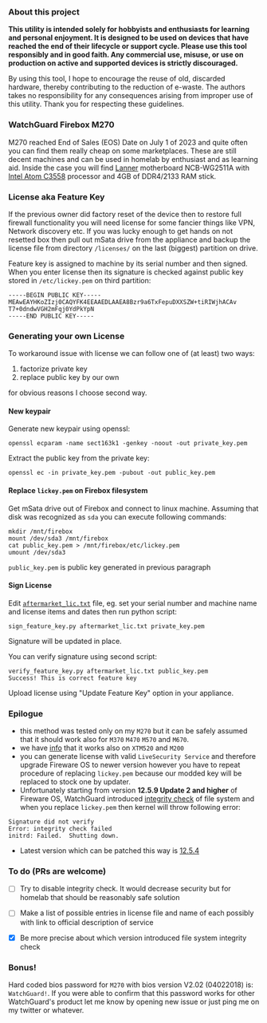 ### About this project
**This utility is intended solely for hobbyists and enthusiasts for learning and personal enjoyment. It is designed to be used on devices that have reached the end of their lifecycle or support cycle. Please use this tool responsibly and in good faith. Any commercial use, misuse, or use on production on active and supported devices is strictly discouraged.**

By using this tool, I hope to encourage the reuse of old, discarded hardware, thereby contributing to the reduction of e-waste. The authors takes no responsibility for any consequences arising from improper use of this utility. Thank you for respecting these guidelines.


### WatchGuard Firebox M270
M270 reached End of Sales (EOS) Date on July 1 of 2023 and quite often you can find them really cheap on some marketplaces. These are still decent machines and can be used in homelab by enthusiast and as learning aid. Inside the case you will find [Lanner](https://en.wikipedia.org/wiki/Lanner_Electronics) motherboard NCB-WG2511A with [Intel Atom C3558](https://www.intel.com/content/www/us/en/products/sku/97937/intel-atom-processor-c3558-8m-cache-up-to-2-20-ghz/specifications.html) processor and 4GB of DDR4/2133 RAM stick.

### License aka Feature Key
If the previous owner did factory reset of the device then to restore full firewall functionality you will need license for some fancier things like VPN, Network discovery etc. If you was lucky enough to get hands on not resetted box then pull out mSata drive from the appliance and backup the license file from directory `/licenses/` on the last (biggest) partition on drive. 

Feature key is assigned to machine by its serial number and then signed. When you enter license then its signature is checked against public key stored in `/etc/lickey.pem` on third partition:

```
-----BEGIN PUBLIC KEY-----
MEAwEAYHKoZIzj0CAQYFK4EEAAEDLAAEA8Bzr9a6TxFepuDXXSZW+tiRIWjhACAv
T7+0dndwVGH2mFqj0YdPkYpN
-----END PUBLIC KEY-----
```

### Generating your own License
To workaround issue with license we can follow one of (at least) two ways: 
1) factorize private key 
2) replace public key by our own

for obvious reasons I choose second way.

#### New keypair
Generate new keypair using openssl:
```
openssl ecparam -name sect163k1 -genkey -noout -out private_key.pem
```

Extract the public key from the private key:
```
openssl ec -in private_key.pem -pubout -out public_key.pem
```


#### Replace `lickey.pem` on Firebox filesystem
Get mSata drive out of Firebox and connect to linux machine. Assuming that disk was recognized as `sda` you can execute following commands:
```
mkdir /mnt/firebox
mount /dev/sda3 /mnt/firebox
cat public_key.pem > /mnt/firebox/etc/lickey.pem
umount /dev/sda3
```

`public_key.pem` is public key generated in previous paragraph


#### Sign License
Edit [`aftermarket_lic.txt`](https://github.com/amnemonic/wg_firebox/blob/main/aftermarket_lic.txt) file, eg. set your serial number and machine name and license items and dates then run python script:
```
sign_feature_key.py aftermarket_lic.txt private_key.pem
```
Signature will be updated in place. 


You can verify signature using second script:
```
verify_feature_key.py aftermarket_lic.txt public_key.pem
Success! This is correct feature key
```

Upload license using "Update Feature Key" option in your appliance.




### Epilogue
 - this method was tested only on my `M270` but it can be safely assumed that it should work also for `M370` `M470` `M570` and `M670`.
 - we have [info](https://github.com/amnemonic/wg_firebox/issues/2) that it works also on `XTM520` and `M200`
 - you can generate license with valid `LiveSecurity Service` and therefore upgrade Fireware OS to newer version however you have to repeat procedure of replacing `lickey.pem` because our modded key will be replaced to stock one by updater. 
 - Unfortunately starting from version **12.5.9 Update 2 and higher** of Fireware OS, WatchGuard introduced [integrity check](http://www.watchguard.com/help/docs/help-center/en-US/content/en-us/Fireware/system_status/stats_diagnostics_integrity_checks.html) of file system and when you replace `lickey.pem` then kernel will throw following error:
```
Signature did not verify
Error: integrity check failed
initrd: Failed.  Shutting down.
```

 - Latest version which can be patched this way is [12.5.4](http://ftp.watchguard.jp/Partner/Software/XTM-Firebox/Firebox-M270-M370-470-570-670/12.5.4/)

### To do (PRs are welcome)
- [ ] Try to disable integrity check. It would decrease security but for homelab that should be reasonably safe solution
- [ ] Make a list of possible entries in license file and name of each possibly with link to official description of service
- [x] Be more precise about which version introduced file system integrity check

 
### Bonus!
Hard coded bios password for `M270` with bios version V2.02 (04022018) is: `WatchGuard!`. If you were able to confirm that this password works for other WatchGuard's product let me know by opening new issue or just ping me on my twitter or whatever.

